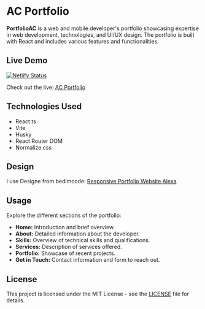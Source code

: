 # AC Portfolio

**PortfolioAC** is a web and mobile developer's portfolio showcasing expertise in web development, technologies, and UI/UX design. The portfolio is built with React and includes various features and functionalities.

## Live Demo

[![Netlify Status](https://api.netlify.com/api/v1/badges/4773c3ae-732c-4012-a7c0-9baa3b5fd413/deploy-status)](https://app.netlify.com/sites/andrelcarvalho/deploys)

Check out the live: [AC Portfolio](http://andrelcarvalho.netlify.app/)

## Technologies Used

- React ts
- Vite
- Husky
- React Router DOM
- Normalize.css

## Design

I use Designe from bedimcode: [Responsive Portfolio Website Alexa](https://buymeacoffee.com/bedimcode/e/31360)

## Usage

Explore the different sections of the portfolio:

- **Home:** Introduction and brief overview.
- **About:** Detailed information about the developer.
- **Skills:** Overview of technical skills and qualifications.
- **Services:** Description of services offered.
- **Portfolio:** Showcase of recent projects.
- **Get in Touch:** Contact information and form to reach out.

## License

This project is licensed under the MIT License - see the [LICENSE](LICENSE) file for details.
